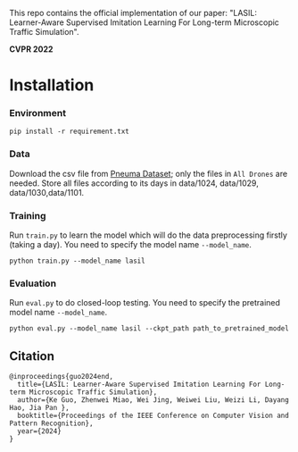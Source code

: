 This repo contains the official implementation of our paper: "LASIL: Learner-Aware Supervised Imitation Learning For Long-term Microscopic Traffic Simulation". 
  
**CVPR 2022**  


# Installation 

### Environment
```shell
pip install -r requirement.txt
```


### Data

Download the csv file from [Pneuma Dataset](https://open-traffic.epfl.ch/index.php/downloads/); only the files in ```All Drones``` are needed. 
Store all files according to its days in data/1024, data/1029, data/1030,data/1101.
      
### Training 


Run ```train.py``` to learn the model which will do the data preprocessing firstly (taking a day). You need to specify the model name ```--model_name```.
```shell
python train.py --model_name lasil
```

### Evaluation   

Run ```eval.py``` to do closed-loop testing. You need to specify the pretrained model name ```--model_name```. 
```shell
python eval.py --model_name lasil --ckpt_path path_to_pretrained_model
```

## Citation

```
@inproceedings{guo2024end,
  title={LASIL: Learner-Aware Supervised Imitation Learning For Long-term Microscopic Traffic Simulation},
  author={Ke Guo, Zhenwei Miao, Wei Jing, Weiwei Liu, Weizi Li, Dayang Hao, Jia Pan },
  booktitle={Proceedings of the IEEE Conference on Computer Vision and Pattern Recognition},
  year={2024}
}
```
